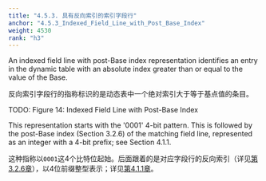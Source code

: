 ```yaml
---
title: "4.5.3. 具有反向索引的索引字段行"
anchor: "4.5.3_Indexed_Field_Line_with_Post_Base_Index"
weight: 4530
rank: "h3"
---
```


An indexed field line with post-Base index representation identifies an entry in the dynamic table with an absolute index greater than or equal to the value of the Base.

反向索引字段行的指称标识的是动态表中一个绝对索引大于等于基点值的条目。

TODO: Figure 14: Indexed Field Line with Post-Base Index

This representation starts with the '0001' 4-bit pattern. This is followed by the post-Base index (Section 3.2.6) of the matching field line, represented as an integer with a 4-bit prefix; see Section 4.1.1.

这种指称以`0001`这4个比特位起始。后面跟着的是对应字段行的反向索引（详见[第3.2.6章]()），以4位前缀整型表示；详见[第4.1.1章]()。
